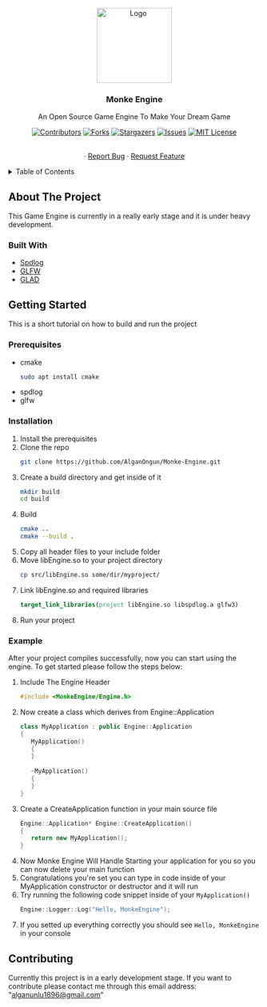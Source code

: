 <div id="top"></div>

<br />
<div align="center">
  <a href="https://github.com/AlganOngun/Monke-Engine">
    <img src="https://external-content.duckduckgo.com/iu/?u=https%3A%2F%2Fpoliticsandwar.com%2Fuploads%2F4d9aee1eb2b42d5ac53a288ce9705b1303e5264e1000x56217.jpeg&f=1&nofb=1" alt="Logo" width="150" height="150">
  </a>

  <h3 align="center">Monke Engine</h3>

  <p align="center">
    An Open Source Game Engine To Make Your Dream Game
  </p>
    
  [![Contributors][contributors-shield]][contributors-url]
  [![Forks][forks-shield]][forks-url]
  [![Stargazers][stars-shield]][stars-url]
  [![Issues][issues-shield]][issues-url]
  [![MIT License][license-shield]][license-url]
  
  <p align="center">
    <br />
    ·
    <a href="https://github.com/AlganOngun/Monke-Engine/issues">Report Bug</a>
    ·
    <a href="https://github.com/AlganOngun/Monke-Engine/issues">Request Feature</a>
  </p>
</div>

<details>
  <summary>Table of Contents</summary>
  <ol>
    <li>
      <a href="#about-the-project">About The Project</a>
      <ul>
        <li><a href="#built-with">Built With</a></li>
      </ul>
    </li>
    <li>
      <a href="#getting-started">Getting Started</a>
      <ul>
        <li><a href="#prerequisites">Prerequisites</a></li>
        <li><a href="#installation">Installation</a></li>
        <li><a href="#Example">Example</a></li>
      </ul>
    </li>
    <li><a href="#contributing">Contributing</a></li>
  </ol>
</details>

## About The Project

This Game Engine is currently in a really early stage and it is under heavy development.

### Built With

* [Spdlog](https://github.com/gabime/spdlog)
* [GLFW](https://www.glfw.org)
* [GLAD](https://glad.dav1d.de)

## Getting Started

This is a short tutorial on how to build and run the project

### Prerequisites

* cmake
  ```sh
  sudo apt install cmake
  ```
* spdlog
* glfw

### Installation

1. Install the prerequisites
2. Clone the repo
   ```sh
   git clone https://github.com/AlganOngun/Monke-Engine.git
   ```
3. Create a build directory and get inside of it
   ```sh
   mkdir build
   cd build
   ```
4. Build
   ```sh
   cmake ..
   cmake --build .
   ```
5. Copy all header files to your include folder
6. Move libEngine.so to your project directory
   ```sh
   cp src/libEngine.so some/dir/myproject/
   ```
7. Link libEngine.so and required libraries
   ```cmake
   target_link_libraries(project libEngine.so libspdlog.a glfw3)
   ```
8. Run your project

### Example

After your project compiles successfully, now you can start using the engine. To get started please follow the steps below:

1. Include The Engine Header
   ```cpp
   #include <MonkeEngine/Engine.h>
   ```
2. Now create a class which derives from Engine::Application
   ```cpp
   class MyApplication : public Engine::Application
   {
      MyApplication()
      {
      }
      
      ~MyApplication()
      {
      }
   }
   ```
3. Create a CreateApplication function in your main source file
   ```cpp
   Engine::Application* Engine::CreateApplication()
   {
      return new MyApplication();
   }
   ```
4. Now Monke Engine Will Handle Starting your application for you so you can now delete your main function
5. Congratulations you're set you can type in code inside of your MyApplication constructor or destructor and it will run
6. Try running the following code snippet inside of your ```MyApplication()```
   ```cpp
   Engine::Logger::Log("Hello, MonkeEngine");
   ```
7. If you setted up everything correctly you should see ```Hello, MonkeEngine``` in your console

## Contributing

Currently this project is in a early development stage. If you want to contribute please contact me through this email address: "alganunlu1896@gmail.com"

[contributors-shield]: https://img.shields.io/github/contributors/AlganOngun/Monke-Engine?style=flat-square
[contributors-url]: https://github.com/AlganOngun/Monke-Engine/graphs/contributors
[forks-shield]: https://img.shields.io/github/forks/AlganOngun/Monke-Engine?style=flat-square
[forks-url]: https://github.com/AlganOngun/Monke-Engine/network/members
[stars-shield]: https://img.shields.io/github/stars/AlganOngun/Monke-Engine?style=flat-square
[stars-url]: https://github.com/AlganOngun/Monke-Engine/stargazers
[issues-shield]: https://img.shields.io/github/issues/AlganOngun/Monke-Engine?style=flat-square
[issues-url]: https://github.com/AlganOngun/Monke-Engine/issues
[license-shield]: https://img.shields.io/github/license/AlganOngun/Monke-Engine?style=flat-square
[license-url]: https://github.com/AlganOngun/Monke-Engine/blob/master/LICENSE.txt
